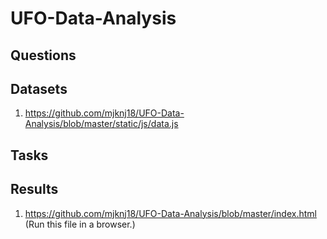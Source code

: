 # UFO-Data-Analysis



## Questions



## Datasets

1. https://github.com/mjknj18/UFO-Data-Analysis/blob/master/static/js/data.js

## Tasks



## Results

1. https://github.com/mjknj18/UFO-Data-Analysis/blob/master/index.html (Run this file in a browser.)